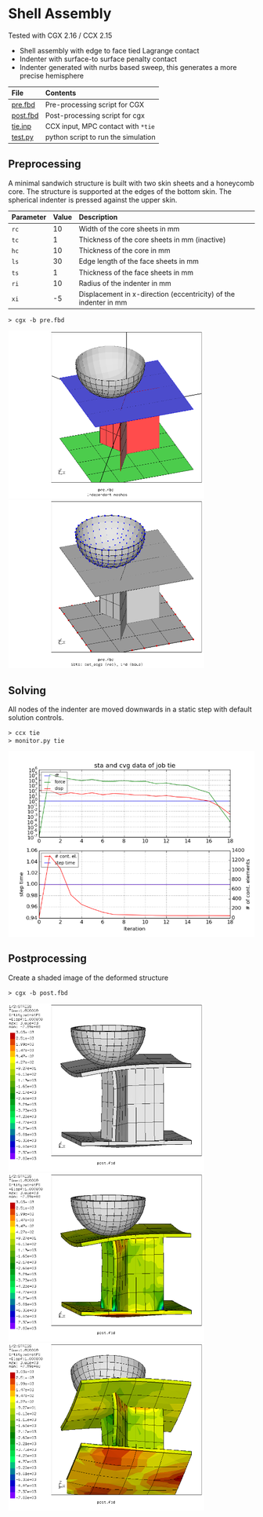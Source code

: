 # Shell Assembly
Tested with CGX 2.16 / CCX 2.15

+ Shell assembly with edge to face tied Lagrange contact
+ Indenter with surface-to surface penalty contact
+ Indenter generated with nurbs based sweep, this generates a more precise hemisphere

File                   | Contents                                      
:-------------         | :-------------                                
[pre.fbd](pre.fbd)     | Pre-processing script for CGX                 
[post.fbd](post.fbd)   | Post-processing script for cgx                
[tie.inp](tie.inp)     | CCX input, MPC contact with `*tie`            
[test.py](test.py)     | python script to run the simulation           

## Preprocessing
A minimal sandwich structure is built with two skin sheets and a honeycomb core.
The structure is supported at the edges of the bottom skin.
The spherical indenter is pressed against the upper skin.

Parameter | Value | Description
:---      | :---  | :--
`rc`      | 10    | Width of the core sheets in mm
`tc`      | 1     | Thickness of the core sheets in mm (inactive)
`hc`      | 10    | Thickness of the core in mm
`ls`      | 30    | Edge length of the face sheets in mm
`ts`      | 1     | Thickness of the face sheets in mm
`ri`      | 10    | Radius of the indenter in mm
`xi`      | -5    | Displacement in x-direction (eccentricity) of the indenter in mm


```
> cgx -b pre.fbd
```
<img src="Refs/model.png" width="400"><img src="Refs/sets.png" width="400">

## Solving
All nodes of the indenter are moved downwards in a static step with default solution controls.
```
> ccx tie
> monitor.py tie
```
<img src="tie.png" width="600">

## Postprocessing

Create a shaded image of the deformed structure
```
> cgx -b post.fbd
```

<img src="Refs/def1.png" width="400" title="Deformed geometry">
<img src="Refs/worstPS1.png" width="400" title="Worst principal stress"><img src="Refs/worstPS2.png" width="400" title="Worst principal stress">
